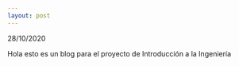 ```yaml
---
layout: post
---
```


28/10/2020

Hola esto es un blog para el proyecto de Introducción a la Ingeniería
